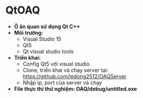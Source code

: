 # QtOAQ
- **Ô ăn quan sử dụng Qt C++**
- **Môi trường:**
  - Visual Studio 15
  - Qt5
  - Qt visual studio tools
- **Triển khai:**
  - Config Qt5 với visual studio
  - Clone, triển khai và chạy server tại: https://github.com/ledong2512/OAQServer
  - Nhập ip, port của server và chạy
- **File thực thi thử nghiệm: OAQ/debug/untitled.exe**
  
